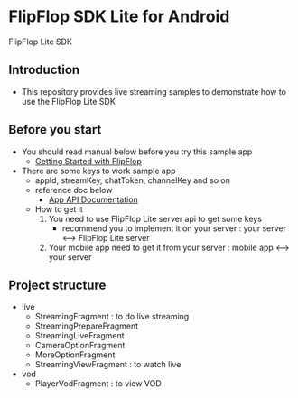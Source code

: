 # FlipFlop SDK Lite for Android

FlipFlop Lite SDK

## Introduction

 - This repository provides live streaming samples to demonstrate how to use the FlipFlop Lite SDK

## Before you start

 - You should read manual below before you try this sample app
   - [Getting Started with FlipFlop](https://jocoos.gitbook.io/jocoos-sdk/group-1/flipflop-lite/getting-started-with-flipflop)
 - There are some keys to work sample app
   - appId, streamKey, chatToken, channelKey and so on
   - reference doc below
     - [App API Documentation](https://jocoos.gitbook.io/jocoos-sdk/group-1/flipflop-lite/app-api-documentation)
   - How to get it
     1. You need to use FlipFlop Lite server api to get some keys
        - recommend you to implement it on your server : your server <--> FlipFlop Lite server
     2. Your mobile app need to get it from your server : mobile app <--> your server

## Project structure

 - live
   - StreamingFragment : to do live streaming
   - StreamingPrepareFragment
   - StreamingLiveFragment
   - CameraOptionFragment
   - MoreOptionFragment
   - StreamingViewFragment : to watch live
 - vod
   - PlayerVodFragment : to view VOD
 